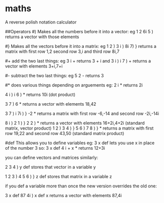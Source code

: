 maths
=====

A reverse polish notation calculator

##Operators
#)
Makes all the numbers before it into a vector: eg 1 2 6i 5 ) returns a vector with those elements

#}
Makes all the vectors before it into a matrix: eg 1 2 ) 3 i ) 8i 7) } returns
a matrix with first row 1,2 second row 3,i and third row 8i,7

#+
add the two last things: eg 3 i + returns 3 + i and 3 i ) i 7 ) + returns a vector with elements 3+i,7+i

#-
subtract the two last things: eg 5 2 - returns 3

#* does various things depending on arguements 
eg:
2 i * returns 2i

4 i ) i 6 ) * returns 10i (dot product)

3 7 ) 6 * returns a vector with elements 18,42

3 7 ) i 7i ) } -2 * returns a matrix with first row -6,-14 and second row -2i,-14i

8 i ) 2 1 ) } 2 2 ) * returns a vector with elements 16+2i,4+2i (standard matrix, vector product)
1 2 ) 3 4 ) } 5 6 ) 7 8 ) } * returns  a matrix with first row  19,22 and second row 43,50 (standard matrix product)

#def
This allows you to define variables eg:
3 x def lets you use x in place of the number 3 so:
3 x def
4 i + x *
returns 12+3i

you can define vectors and matrices similarly:

2 3 4 ) y def stores that vector in a variable y

1 2 3 ) 4 5 6 ) } z def stores that matrix in a variable z

if you def a variable more than once the new version overrides the old one:

3 x def
87 4i ) x def
x 
returns a vector with elements 87,4i

